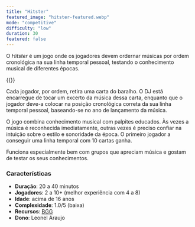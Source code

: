 ```yaml
---
title: "Hitster"
featured_image: "hitster-featured.webp"
mode: "competitive"
difficulty: "low"
duration: 30
featured: false
---
```


O _Hitster_ é um jogo onde os jogadores devem ordernar músicas por ordem cronológica na sua linha temporal pessoal, testando o conhecimento musical de diferentes épocas.

<!--more-->

{{<render-featured-image>}}

Cada jogador, por ordem, retira uma carta do baralho. O DJ está encarregue de tocar um excerto da música dessa carta, enquanto que o jogador deve-a colocar na posição cronológica correta da sua linha temporal pessoal, baseando-se no ano de lançamento da música.

O jogo combina conhecimento musical com palpites educados. Às vezes a música é reconhecida imediatamente, outras vezes é preciso confiar na intuição sobre o estilo e sonoridade da época. O primeiro jogador a conseguir uma linha temporal com 10 cartas ganha.

Funciona especialmente bem com grupos que apreciam música e gostam de testar os seus conhecimentos.

### Características

- **Duração**: 20 a 40 minutos
- **Jogadores**: 2 a 10+ (melhor experiência com 4 a 8)
- **Idade**: acima de 16 anos
- **Complexidade**: 1.0/5 (baixa)
- **Recursos**: [BGG](https://boardgamegeek.com/boardgame/374174/hitster)
- **Dono**: Leonel Araujo
